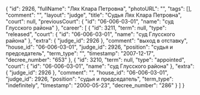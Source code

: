 {
    "id": 2926,
    "fullName": "Лях Клара Петровна",
    "photoURL": "",
    "tags": [],
    "comment": "",
    "layout": "judge",
    "title": "Судья Лях Клара Петровна",
    "court": null,
    "previousCourt": {
        "id": "06-006-03-01",
        "name": "суд Глусского района"
    },
    "career": [
        {
            "id": 3211,
            "term": null,
            "type": "released",
            "court": {
                "id": "06-006-03-01",
                "name": "суд Глусского района"
            },
            "extra": {
                "judge_id": 2926
            },
            "comment": "выход в отставку",
            "house_id": "06-006-03-01",
            "judge_id": 2926,
            "position": "судья и председатель",
            "term_type": "",
            "timestamp": "2007-12-17",
            "decree_number": "653"
        },
        {
            "id": 3210,
            "term": null,
            "type": "appointed",
            "court": {
                "id": "06-006-03-01",
                "name": "суд Глусского района"
            },
            "extra": {
                "judge_id": 2926
            },
            "comment": "",
            "house_id": "06-006-03-01",
            "judge_id": 2926,
            "position": "судья и председатель",
            "term_type": "indefinitely",
            "timestamp": "2000-05-23",
            "decree_number": "286"
        }
    ]
}
